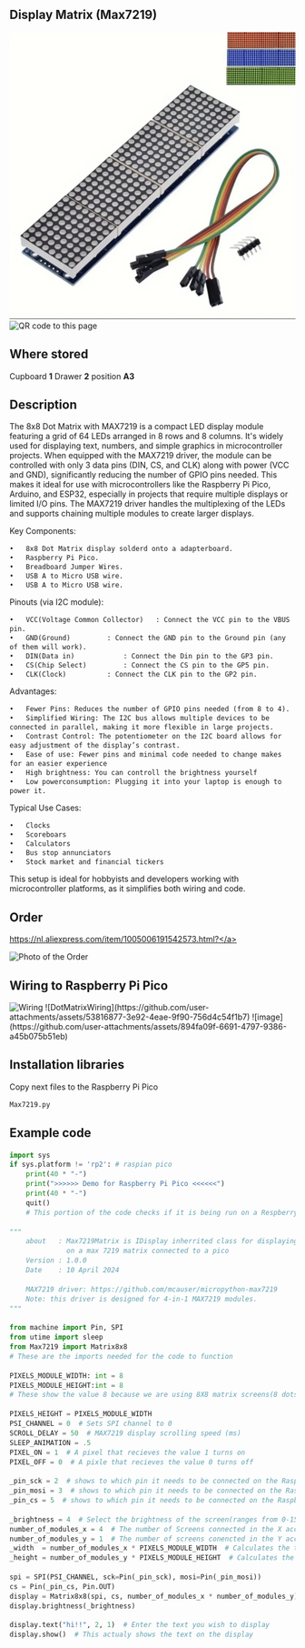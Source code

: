 ## Display Matrix (Max7219)
<img src="Max7219_Photo.jpg" alt="Photo of the component">
<img src="Lcd1602_QR_code.jpg" alt="QR code to this page" width="80" height="80">

## Where stored
Cupboard __1__ Drawer __2__  position __A3__

## Description
The 8x8 Dot Matrix with MAX7219 is a compact LED display module featuring a grid of 64 LEDs arranged in 8 rows and 8 columns. It's widely used for displaying text, numbers, and simple graphics in microcontroller projects. When equipped with the MAX7219 driver, the module can be controlled with only 3 data pins (DIN, CS, and CLK) along with power (VCC and GND), significantly reducing the number of GPIO pins needed. This makes it ideal for use with microcontrollers like the Raspberry Pi Pico, Arduino, and ESP32, especially in projects that require multiple displays or limited I/O pins. The MAX7219 driver handles the multiplexing of the LEDs and supports chaining multiple modules to create larger displays.

Key Components:

	•	8x8 Dot Matrix display solderd onto a adapterboard. 
	•	Raspberry Pi Pico.
	•	Breadboard Jumper Wires.
	•	USB A to Micro USB wire.
	•	USB A to Micro USB wire.
 
Pinouts (via I2C module):

	•	VCC(Voltage Common Collector)	: Connect the VCC pin to the VBUS pin.
	•	GND(Ground)			: Connect the GND pin to the Ground pin (any of them will work).
	•	DIN(Data in)			: Connect the Din pin to the GP3 pin.
 	•	CS(Chip Select)			: Connect the CS pin to the GP5 pin.
	•	CLK(Clock)			: Connect the CLK pin to the GP2 pin.

Advantages:

	•	Fewer Pins: Reduces the number of GPIO pins needed (from 8 to 4).
	•	Simplified Wiring: The I2C bus allows multiple devices to be connected in parallel, making it more flexible in large projects.
	•	Contrast Control: The potentiometer on the I2C board allows for easy adjustment of the display’s contrast.
	•	Ease of use: Fewer pins and minimal code needed to change makes for an easier experience
 	•	High brightness: You can controll the brightness yourself 
	•	Low powerconsumption: Plugging it into your laptop is enough to power it.
 
Typical Use Cases:

	•	Clocks
	•	Scoreboars
	•	Calculators
 	•	Bus stop annunciators
   	•	Stock market and financial tickers

This setup is ideal for hobbyists and developers working with microcontroller platforms, as it simplifies both wiring and code.

## Order
<a href="https://nl.aliexpress.com/item/1005006140674321.html">https://nl.aliexpress.com/item/1005006191542573.html?</a>

<img src="Lcd1602_Order.jpg" alt="Photo of the Order">

## Wiring to Raspberry Pi Pico
<img src="DotMatrixWiring.jpg" alt="Wiring" >
![DotMatrixWiring](https://github.com/user-attachments/assets/53816877-3e92-4eae-9f90-756d4c54f1b7)
![image](https://github.com/user-attachments/assets/894fa09f-6691-4797-9386-a45b075b51eb)

## Installation libraries
Copy next files to the Raspberry Pi Pico

```bash
Max7219.py
```

## Example code
```python
import sys
if sys.platform != 'rp2': # raspian pico
    print(40 * "-")
    print(">>>>>> Demo for Raspberry Pi Pico <<<<<<")
    print(40 * "-")
    quit()
    # This portion of the code checks if it is being run on a Respberry Pi Pico
    
"""
    about   : Max7219Matrix is IDisplay inherrited class for displaying
              on a max 7219 matrix connected to a pico
    Version : 1.0.0
    Date    : 10 April 2024
    
    MAX7219 driver: https://github.com/mcauser/micropython-max7219
    Note: this driver is designed for 4-in-1 MAX7219 modules.
"""

from machine import Pin, SPI
from utime import sleep
from Max7219 import Matrix8x8
# These are the imports needed for the code to function

PIXELS_MODULE_WIDTH: int = 8
PIXELS_MODULE_HEIGHT:int = 8
# These show the value 8 because we are using 8X8 matrix screens(8 dots in width and 8 dots in height)

PIXELS_HEIGHT = PIXELS_MODULE_WIDTH
PSI_CHANNEL = 0  # Sets SPI channel to 0
SCROLL_DELAY = 50  # MAX7219 display scrolling speed (ms)
SLEEP_ANIMATION = .5
PIXEL_ON = 1  # A pixel that recieves the value 1 turns on
PIXEL_OFF = 0  # A pixle that recieves the value 0 turns off

_pin_sck = 2  # shows to which pin it needs to be connected on the Raspberry pi pico
_pin_mosi = 3  # shows to which pin it needs to be connected on the Raspberry pi pico
_pin_cs = 5  # shows to which pin it needs to be connected on the Raspberry pi pico

_brightness = 4  # Select the brightness of the screen(ranges from 0-15)
number_of_modules_x = 4  # The number of Screens connected in the X access(width)
number_of_modules_y = 1  # The number of screens conencted in the Y access(height)
_width  = number_of_modules_x * PIXELS_MODULE_WIDTH  # Calculates the total width of the dotmatrix
_height = number_of_modules_y * PIXELS_MODULE_HEIGHT  # Calculates the total height of the dotmatrix

spi = SPI(PSI_CHANNEL, sck=Pin(_pin_sck), mosi=Pin(_pin_mosi))
cs = Pin(_pin_cs, Pin.OUT)
display = Matrix8x8(spi, cs, number_of_modules_x * number_of_modules_y)
display.brightness(_brightness)

display.text("hi!!", 2, 1)  # Enter the text you wish to display
display.show()  # This actualy shows the text on the display
```
